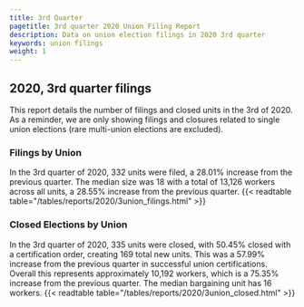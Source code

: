 ```yaml
---
title: 3rd Quarter 
pagetitle: 3rd quarter 2020 Union Filing Report
description: Data on union election filings in 2020 3rd quarter 
keywords: union filings
weight: 1
---
```


## 2020, 3rd quarter filings

This report details the number of filings and closed units in the 3rd of 2020. As a reminder, we are only showing filings and closures related to single union elections (rare multi-union elections are excluded).

### Filings by Union
In the 3rd quarter of 2020, 332 units were filed, a 28.01% increase from the previous quarter. The median size was 18 with a total of 13,126 workers across all units, a 28.55% increase from the previous quarter.
{{< readtable table="/tables/reports/2020/3union_filings.html" >}}

### Closed Elections by Union
In the 3rd quarter of 2020, 335 units were closed, with 50.45% closed with a certification order, creating 169 total new units. This was a 57.99% increase from the previous quarter in successful union certifications. Overall this represents approximately 10,192 workers, which is a 75.35% increase from the previous quarter. The median bargaining unit has 16 workers.
{{< readtable table="/tables/reports/2020/3union_closed.html" >}}
